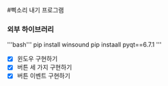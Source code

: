 #삑소리 내기 프로그램
### 외부 하이브러리

'''bash'''
pip install winsound
pip instaall pyqt==6.7.1
'''

*[X] 윈도우 구현하기
*[X] 버튼 세 가지 구현하기
*[X] 버튼 이벤트 구현하기